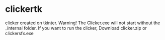 # clickertk
clicker created on tkinter.
Warning! The Clicker.exe will not start without  the _internal folder.
If you want to run the clicker, Download clicker.zip or clickersfx.exe
